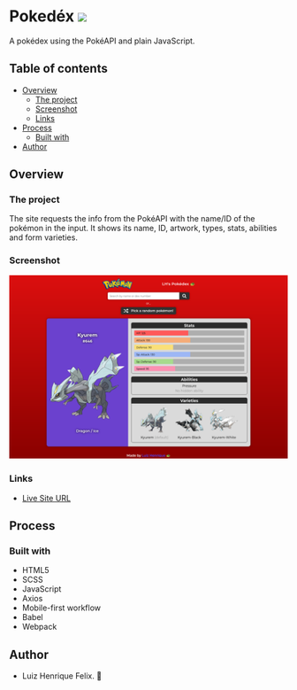 # Pokedéx ![](https://img.shields.io/github/license/luizhf42/pokedex?style=for-the-badge)
A pokédex using the PokéAPI and plain JavaScript.

## Table of contents

- [Overview](#overview)
  - [The project](#the-project)
  - [Screenshot](#screenshot)
  - [Links](#links)
- [Process](#process)
  - [Built with](#built-with)
- [Author](#author)

## Overview

### The project

The site requests the info from the PokéAPI with the name/ID of the pokémon in the input. It shows its name, ID, artwork, types, stats, abilities and form varieties.

### Screenshot

![](./public/assets/images/screenshot.png)

### Links

- [Live Site URL](https://pokedex-luizhf42.vercel.app/)

## Process

### Built with

- HTML5
- SCSS
- JavaScript
- Axios
- Mobile-first workflow
- Babel
- Webpack

## Author

- Luiz Henrique Felix. 🐢

